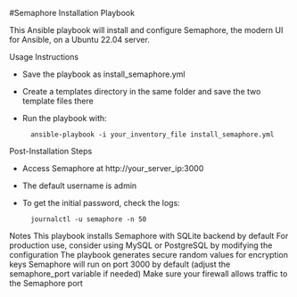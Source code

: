 #Semaphore Installation Playbook

This Ansible playbook will install and configure Semaphore, the modern UI for Ansible, on a Ubuntu 22.04 server.

Usage Instructions

- Save the playbook as install_semaphore.yml

- Create a templates directory in the same folder and save the two template files there

- Run the playbook with:
    
        ansible-playbook -i your_inventory_file install_semaphore.yml

Post-Installation Steps

- Access Semaphore at http://your_server_ip:3000

- The default username is admin

- To get the initial password, check the logs:
    
        journalctl -u semaphore -n 50

Notes
    This playbook installs Semaphore with SQLite backend by default
    For production use, consider using MySQL or PostgreSQL by modifying the configuration
    The playbook generates secure random values for encryption keys
    Semaphore will run on port 3000 by default (adjust the semaphore_port variable if needed)
    Make sure your firewall allows traffic to the Semaphore port
